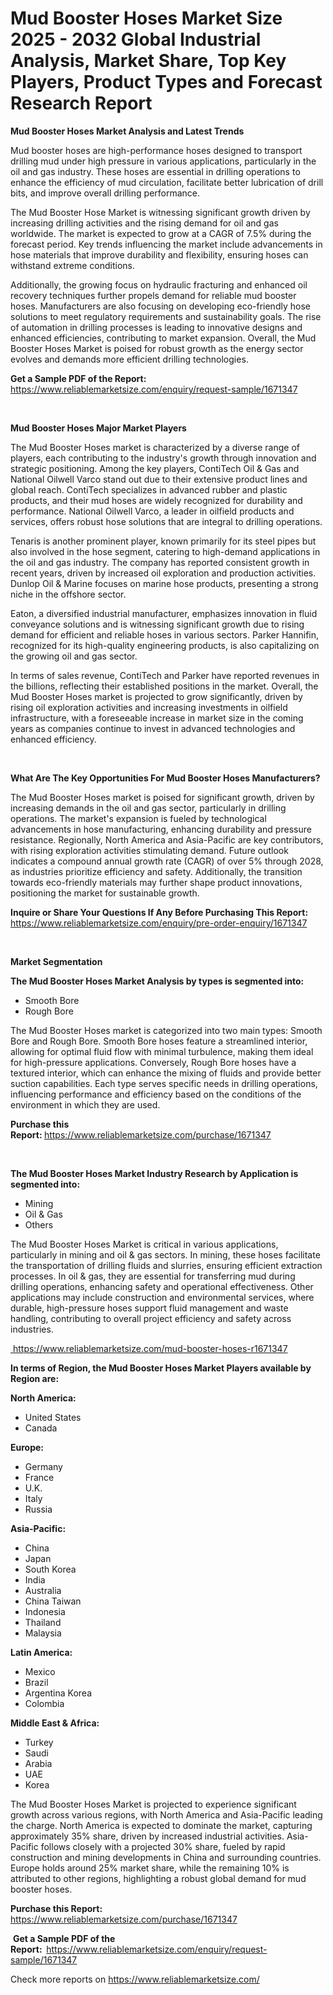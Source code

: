 <p><h1>Mud Booster Hoses Market Size 2025 - 2032 Global Industrial Analysis, Market Share, Top Key Players, Product Types and Forecast Research Report</h1></p><p><strong>Mud Booster Hoses Market Analysis and Latest Trends</strong></p>
<p><p>Mud booster hoses are high-performance hoses designed to transport drilling mud under high pressure in various applications, particularly in the oil and gas industry. These hoses are essential in drilling operations to enhance the efficiency of mud circulation, facilitate better lubrication of drill bits, and improve overall drilling performance. </p><p>The Mud Booster Hose Market is witnessing significant growth driven by increasing drilling activities and the rising demand for oil and gas worldwide. The market is expected to grow at a CAGR of 7.5% during the forecast period. Key trends influencing the market include advancements in hose materials that improve durability and flexibility, ensuring hoses can withstand extreme conditions. </p><p>Additionally, the growing focus on hydraulic fracturing and enhanced oil recovery techniques further propels demand for reliable mud booster hoses. Manufacturers are also focusing on developing eco-friendly hose solutions to meet regulatory requirements and sustainability goals. The rise of automation in drilling processes is leading to innovative designs and enhanced efficiencies, contributing to market expansion. Overall, the Mud Booster Hoses Market is poised for robust growth as the energy sector evolves and demands more efficient drilling technologies.</p></p>
<p><strong>Get a Sample PDF of the Report:&nbsp;</strong> <a href="https://www.reliablemarketsize.com/enquiry/request-sample/1671347?utm_campaign=2889&utm_medium=2&utm_source=Github&utm_content=ia&utm_term=25032025&utm_id=mud-booster-hoses">https://www.reliablemarketsize.com/enquiry/request-sample/1671347</a></p>
<p>&nbsp;</p>
<p><strong>Mud Booster Hoses Major Market Players</strong></p>
<p><p>The Mud Booster Hoses market is characterized by a diverse range of players, each contributing to the industry's growth through innovation and strategic positioning. Among the key players, ContiTech Oil & Gas and National Oilwell Varco stand out due to their extensive product lines and global reach. ContiTech specializes in advanced rubber and plastic products, and their mud hoses are widely recognized for durability and performance. National Oilwell Varco, a leader in oilfield products and services, offers robust hose solutions that are integral to drilling operations.</p><p>Tenaris is another prominent player, known primarily for its steel pipes but also involved in the hose segment, catering to high-demand applications in the oil and gas industry. The company has reported consistent growth in recent years, driven by increased oil exploration and production activities. Dunlop Oil & Marine focuses on marine hose products, presenting a strong niche in the offshore sector.</p><p>Eaton, a diversified industrial manufacturer, emphasizes innovation in fluid conveyance solutions and is witnessing significant growth due to rising demand for efficient and reliable hoses in various sectors. Parker Hannifin, recognized for its high-quality engineering products, is also capitalizing on the growing oil and gas sector.</p><p>In terms of sales revenue, ContiTech and Parker have reported revenues in the billions, reflecting their established positions in the market. Overall, the Mud Booster Hoses market is projected to grow significantly, driven by rising oil exploration activities and increasing investments in oilfield infrastructure, with a foreseeable increase in market size in the coming years as companies continue to invest in advanced technologies and enhanced efficiency.</p></p>
<p>&nbsp;</p>
<p><strong>What Are The Key Opportunities For Mud Booster Hoses Manufacturers?</strong></p>
<p><p>The Mud Booster Hoses market is poised for significant growth, driven by increasing demands in the oil and gas sector, particularly in drilling operations. The market's expansion is fueled by technological advancements in hose manufacturing, enhancing durability and pressure resistance. Regionally, North America and Asia-Pacific are key contributors, with rising exploration activities stimulating demand. Future outlook indicates a compound annual growth rate (CAGR) of over 5% through 2028, as industries prioritize efficiency and safety. Additionally, the transition towards eco-friendly materials may further shape product innovations, positioning the market for sustainable growth.</p></p>
<p><strong>Inquire or Share Your Questions If Any Before Purchasing This Report:</strong> <a href="https://www.reliablemarketsize.com/enquiry/pre-order-enquiry/1671347?utm_campaign=2889&utm_medium=2&utm_source=Github&utm_content=ia&utm_term=25032025&utm_id=mud-booster-hoses">https://www.reliablemarketsize.com/enquiry/pre-order-enquiry/1671347</a></p>
<p>&nbsp;</p>
<p><strong>Market Segmentation</strong></p>
<p><strong>The Mud Booster Hoses Market Analysis by types is segmented into:</strong></p>
<p><ul><li>Smooth Bore</li><li>Rough Bore</li></ul></p>
<p><p>The Mud Booster Hoses market is categorized into two main types: Smooth Bore and Rough Bore. Smooth Bore hoses feature a streamlined interior, allowing for optimal fluid flow with minimal turbulence, making them ideal for high-pressure applications. Conversely, Rough Bore hoses have a textured interior, which can enhance the mixing of fluids and provide better suction capabilities. Each type serves specific needs in drilling operations, influencing performance and efficiency based on the conditions of the environment in which they are used.</p></p>
<p><strong>Purchase this Report:&nbsp;</strong><a href="https://www.reliablemarketsize.com/purchase/1671347?utm_campaign=2889&utm_medium=2&utm_source=Github&utm_content=ia&utm_term=25032025&utm_id=mud-booster-hoses">https://www.reliablemarketsize.com/purchase/1671347</a></p>
<p>&nbsp;</p>
<p><strong>The Mud Booster Hoses Market Industry Research by Application is segmented into:</strong></p>
<p><ul><li>Mining</li><li>Oil & Gas</li><li>Others</li></ul></p>
<p><p>The Mud Booster Hoses Market is critical in various applications, particularly in mining and oil & gas sectors. In mining, these hoses facilitate the transportation of drilling fluids and slurries, ensuring efficient extraction processes. In oil & gas, they are essential for transferring mud during drilling operations, enhancing safety and operational effectiveness. Other applications may include construction and environmental services, where durable, high-pressure hoses support fluid management and waste handling, contributing to overall project efficiency and safety across industries.</p></p>
<p><a href="https://www.reliablemarketsize.com/mud-booster-hoses-r1671347?utm_campaign=2889&utm_medium=2&utm_source=Github&utm_content=ia&utm_term=25032025&utm_id=mud-booster-hoses">&nbsp;https://www.reliablemarketsize.com/mud-booster-hoses-r1671347</a></p>
<p><strong>In terms of Region, the Mud Booster Hoses Market Players available by Region are:</strong></p>
<p>
    <p> <strong> North America: </strong>
        <ul>
            <li>United States</li>
            <li>Canada</li>
        </ul>
        </p> 
    <p> <strong> Europe: </strong>
        <ul>
            <li>Germany</li>
            <li>France</li>
            <li>U.K.</li>
            <li>Italy</li>
            <li>Russia</li>
        </ul>
        </p> 
    <p> <strong> Asia-Pacific: </strong>
        <ul>
            <li>China</li>
            <li>Japan</li>
            <li>South Korea</li>
            <li>India</li>
            <li>Australia</li>
            <li>China Taiwan</li>
            <li>Indonesia</li>
            <li>Thailand</li>
            <li>Malaysia</li>
        </ul>
        </p> 
    <p> <strong> Latin America: </strong>
        <ul>
            <li>Mexico</li>
            <li>Brazil</li>
            <li>Argentina Korea</li>
            <li>Colombia</li>
        </ul>
        </p> 
    <p> <strong> Middle East & Africa: </strong>
        <ul>
            <li>Turkey</li>
            <li>Saudi</li>
            <li>Arabia</li>
            <li>UAE</li>
            <li>Korea</li>
        </ul>
    </p>
    </p>
<p><p>The Mud Booster Hoses Market is projected to experience significant growth across various regions, with North America and Asia-Pacific leading the charge. North America is expected to dominate the market, capturing approximately 35% share, driven by increased industrial activities. Asia-Pacific follows closely with a projected 30% share, fueled by rapid construction and mining developments in China and surrounding countries. Europe holds around 25% market share, while the remaining 10% is attributed to other regions, highlighting a robust global demand for mud booster hoses.</p></p>
<p><strong>Purchase this Report: </strong><a href="https://www.reliablemarketsize.com/purchase/1671347?utm_campaign=2889&utm_medium=2&utm_source=Github&utm_content=ia&utm_term=25032025&utm_id=mud-booster-hoses">https://www.reliablemarketsize.com/purchase/1671347</a></p>
<p>&nbsp;<strong>Get a Sample PDF of the Report:&nbsp;&nbsp;</strong><a href="https://www.reliablemarketsize.com/enquiry/request-sample/1671347?utm_campaign=2889&utm_medium=2&utm_source=Github&utm_content=ia&utm_term=25032025&utm_id=mud-booster-hoses">https://www.reliablemarketsize.com/enquiry/request-sample/1671347</a></p>
<p><strong></strong></p>
<p>Check more reports on <a href="https://www.reliablemarketsize.com/?utm_campaign=2889&utm_medium=2&utm_source=Github&utm_content=ia&utm_term=25032025&utm_id=mud-booster-hoses">https://www.reliablemarketsize.com/</a></p>